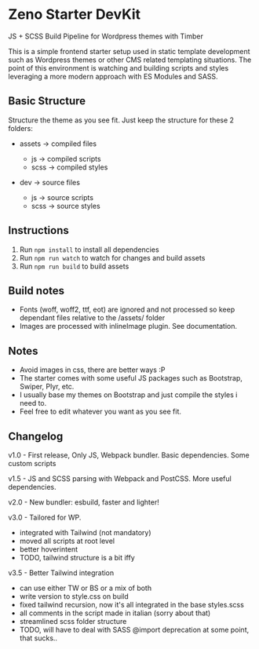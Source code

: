 # Zeno Starter DevKit
JS + SCSS Build Pipeline for Wordpress themes with Timber

This is a simple frontend starter setup used in static template development such as Wordpress themes or other CMS related templating situations.
The point of this environment is watching and building scripts and styles leveraging a more modern approach with ES Modules and SASS.


## Basic Structure

Structure the theme as you see fit. Just keep the structure for these 2 folders:

- assets -> compiled files
  - js -> compiled scripts
  - scss -> compiled styles

- dev -> source files
  - js -> source scripts
  - scss -> source styles


## Instructions

1. Run `npm install` to install all dependencies
2. Run `npm run watch` to watch for changes and build assets
3. Run `npm run build` to build assets


## Build notes

- Fonts (woff, woff2, ttf, eot) are ignored and not processed so keep dependant files relative to the /assets/ folder
- Images are processed with inlineImage plugin. See documentation.


## Notes

- Avoid images in css, there are better ways :P
- The starter comes with some useful JS packages such as Bootstrap, Swiper, Plyr, etc.
- I usually base my themes on Bootstrap and just compile the styles i need to.
- Feel free to edit whatever you want as you see fit.

## Changelog

v1.0 - First release, Only JS, Webpack bundler. Basic dependencies. Some custom scripts

v1.5 - JS and SCSS parsing with Webpack and PostCSS. More useful dependencies.

v2.0 - New bundler: esbuild, faster and lighter!

v3.0 - Tailored for WP. 
- integrated with Tailwind (not mandatory)
- moved all scripts at root level
- better hoverintent
- TODO, tailwind structure is a bit iffy

v3.5 - Better Tailwind integration
- can use either TW or BS or a mix of both
- write version to style.css on build
- fixed tailwind recursion, now it's all integrated in the base styles.scss
- all comments in the script made in italian (sorry about that)
- streamlined scss folder structure
- TODO, will have to deal with SASS @import deprecation at some point, that sucks..